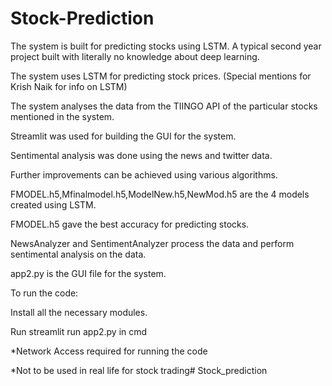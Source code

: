 # Stock-Prediction
The system is built for predicting stocks using LSTM. A typical second year project built with literally no knowledge about deep learning.

The system uses LSTM  for predicting stock prices. (Special mentions for Krish Naik for info on LSTM)

The system analyses the data from the TIINGO API of the particular stocks mentioned in the system.

Streamlit was used for building the GUI for the system.

Sentimental analysis was done using the news and twitter data.

Further improvements can be achieved using various algorithms.

FMODEL.h5,Mfinalmodel.h5,ModelNew.h5,NewMod.h5 are the 4 models created using LSTM.

FMODEL.h5 gave the best accuracy for predicting stocks.

NewsAnalyzer and SentimentAnalyzer process the data and perform sentimental analysis on the data.

app2.py is the GUI file for the system.

To run the code:

Install all the necessary modules.

Run streamlit run app2.py in cmd

*Network Access required for running the code

*Not to be used in real life for stock trading# Stock_prediction
